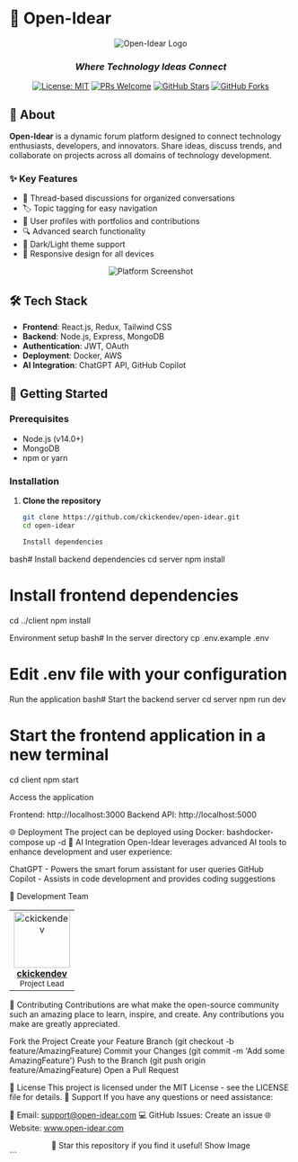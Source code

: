 # 🚀 Open-Idear

<div align="center">
  
![Open-Idear Logo](https://raw.githubusercontent.com/ckickendev/open-idear/main/assets/logo.png)

### *Where Technology Ideas Connect*

[![License: MIT](https://img.shields.io/badge/License-MIT-yellow.svg)](https://opensource.org/licenses/MIT)
[![PRs Welcome](https://img.shields.io/badge/PRs-welcome-brightgreen.svg)](https://github.com/ckickendev/open-idear/pulls)
[![GitHub Stars](https://img.shields.io/github/stars/ckickendev/open-idear?style=social)](https://github.com/ckickendev/open-idear)
[![GitHub Forks](https://img.shields.io/github/forks/ckickendev/open-idear?style=social)](https://github.com/ckickendev/open-idear)

</div>

## 📖 About

**Open-Idear** is a dynamic forum platform designed to connect technology enthusiasts, developers, and innovators. Share ideas, discuss trends, and collaborate on projects across all domains of technology development.

### ✨ Key Features

- 💬 Thread-based discussions for organized conversations
- 🏷️ Topic tagging for easy navigation
- 👤 User profiles with portfolios and contributions
- 🔍 Advanced search functionality
- 🌙 Dark/Light theme support
- 📱 Responsive design for all devices

<div align="center">
  
![Platform Screenshot](https://raw.githubusercontent.com/ckickendev/open-idear/main/assets/screenshot.png)

</div>

## 🛠️ Tech Stack

- **Frontend**: React.js, Redux, Tailwind CSS
- **Backend**: Node.js, Express, MongoDB
- **Authentication**: JWT, OAuth
- **Deployment**: Docker, AWS
- **AI Integration**: ChatGPT API, GitHub Copilot

## 🚀 Getting Started

### Prerequisites

- Node.js (v14.0+)
- MongoDB
- npm or yarn

### Installation

1. **Clone the repository**
   ```bash
   git clone https://github.com/ckickendev/open-idear.git
   cd open-idear

   Install dependencies
bash# Install backend dependencies
cd server
npm install

# Install frontend dependencies
cd ../client
npm install

Environment setup
bash# In the server directory
cp .env.example .env
# Edit .env file with your configuration

Run the application
bash# Start the backend server
cd server
npm run dev

# Start the frontend application in a new terminal
cd client
npm start

Access the application

Frontend: http://localhost:3000
Backend API: http://localhost:5000



🌐 Deployment
The project can be deployed using Docker:
bashdocker-compose up -d
🧠 AI Integration
Open-Idear leverages advanced AI tools to enhance development and user experience:

ChatGPT - Powers the smart forum assistant for user queries
GitHub Copilot - Assists in code development and provides coding suggestions

👥 Development Team
<div align="center">
  <table>
    <tr>
      <td align="center">
        <a href="https://github.com/ckickendev">
          <img src="https://github.com/ckickendev.png" width="100px;" alt="ckickendev"/>
          <br />
          <b>ckickendev</b>
        </a>
        <br />
        <sub>Project Lead</sub>
      </td>
      <!-- Add more team members here -->
    </tr>
  </table>
</div>
🤝 Contributing
Contributions are what make the open-source community such an amazing place to learn, inspire, and create. Any contributions you make are greatly appreciated.

Fork the Project
Create your Feature Branch (git checkout -b feature/AmazingFeature)
Commit your Changes (git commit -m 'Add some AmazingFeature')
Push to the Branch (git push origin feature/AmazingFeature)
Open a Pull Request

📄 License
This project is licensed under the MIT License - see the LICENSE file for details.
💬 Support
If you have any questions or need assistance:

📧 Email: support@open-idear.com
💻 GitHub Issues: Create an issue
🌐 Website: www.open-idear.com


<div align="center">
🌟 Star this repository if you find it useful!
Show Image
</div>
```

